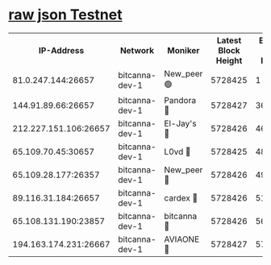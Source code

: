 [raw json Testnet](https://rpc-check.bcat.stavr.tech/bcat/rpc-bcat-result.json)
=


<table><tr><th>IP-Address</th><th>Network</th><th>Moniker</th><th>Latest Block Height</th><th>Earliest Block Height</th><th>Catching Up</th><th>Tx Index</th><th>Voting Power</th><th>Scan Time</th></tr><tr><td>81.0.247.144:26657</td><td>bitcanna-dev-1</td><td>New_peer 🟢</td><td>5728425</td><td>1</td><td>False</td><td>on</td><td>0</td><td>2023-12-29T08:45:49.297066074UTC</td></tr><tr><td>144.91.89.66:26657</td><td>bitcanna-dev-1</td><td>Pandora 🔴</td><td>5728427</td><td>3675711</td><td>False</td><td>on</td><td>2096387</td><td>2023-12-29T08:45:59.383795270UTC</td></tr><tr><td>212.227.151.106:26657</td><td>bitcanna-dev-1</td><td>El-Jay's 🔴</td><td>5728426</td><td>4670391</td><td>False</td><td>on</td><td>2218164</td><td>2023-12-29T08:45:56.036922981UTC</td></tr><tr><td>65.109.70.45:30657</td><td>bitcanna-dev-1</td><td>L0vd 🔴</td><td>5728425</td><td>4828155</td><td>False</td><td>on</td><td>7920</td><td>2023-12-29T08:45:49.621312813UTC</td></tr><tr><td>65.109.28.177:26357</td><td>bitcanna-dev-1</td><td>New_peer 🔴</td><td>5728426</td><td>4952911</td><td>False</td><td>on</td><td>2237067</td><td>2023-12-29T08:45:56.698204189UTC</td></tr><tr><td>89.116.31.184:26657</td><td>bitcanna-dev-1</td><td>cardex 🔴</td><td>5728426</td><td>5185001</td><td>False</td><td>on</td><td>1</td><td>2023-12-29T08:45:56.341923509UTC</td></tr><tr><td>65.108.131.190:23857</td><td>bitcanna-dev-1</td><td>bitcanna 🔴</td><td>5728426</td><td>5628426</td><td>False</td><td>off</td><td>82368</td><td>2023-12-29T08:45:57.027142362UTC</td></tr><tr><td>194.163.174.231:26667</td><td>bitcanna-dev-1</td><td>AVIAONE 🔴</td><td>5728427</td><td>5722251</td><td>False</td><td>on</td><td>1949865</td><td>2023-12-29T08:46:01.826069601UTC</td></tr></table>